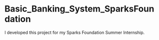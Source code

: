 # Basic_Banking_System_SparksFoundation
I developed this project for my Sparks Foundation Summer Internship.
